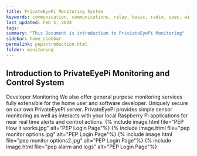 ```yaml
---
title: PrivateEyePi Monitoring System
keywords: communication, communications, relay, basic, radio, spec, wifi, sensor
last_updated: Feb 5, 2024
tags:
summary: "This Document is introduction to PriviateEyePi Monitoring"
sidebar: home_sidebar
permalink: pepintroduction.html
folder: monitoring
---
```


## Introduction to PrivateEyePi Monitoring and Control System
Developer Monitoring
We also offer general purpose monitoring services fully extensible for the home user and software developer. Uniquely secure on our own PrivateEyePi server.
PrivateEyePi provides simple sensor monitoring as well as interacts with your local Raspberry Pi applications for near real time alerts and control actions.
{% include image.html file="PEP How it works.jpg" alt="PEP Login Page"%}
{% include image.html file="pep monitor options.jpg" alt="PEP Login Page"%}
{% include image.html file="pep monitor options2.jpg" alt="PEP Login Page"%}
{% include image.html file="pep alarm and logs" alt="PEP Login Page"%}